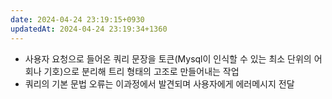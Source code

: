 ```yaml
---
date: 2024-04-24 23:19:15+0930
updatedAt: 2024-04-24 23:19:34+1360
---
```

- 사용자 요청으로 들어온 쿼리 문장을 토큰(Mysql이 인식할 수 있는 최소 단위의 어회나 기호)으로 분리해 트리 형태의 고조로 만들어내는 작업
- 쿼리의 기본 문법 오류는 이과정에서 발견되며 사용자에게 에러메시지 전달